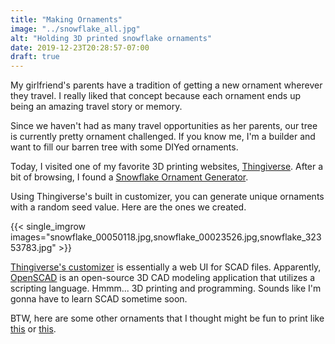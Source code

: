```yaml
---
title: "Making Ornaments"
image: "../snowflake_all.jpg"
alt: "Holding 3D printed snowflake ornaments"
date: 2019-12-23T20:28:57-07:00
draft: true
---
```


My girlfriend's parents have a tradition of getting a new ornament wherever they travel. I really liked that concept because each ornament ends up being an amazing travel story or memory.

Since we haven't had as many travel opportunities as her parents, our tree is currently pretty ornament challenged. If you know me, I'm a builder and want to fill our barren tree with some DIYed ornaments.

Today, I visited one of my favorite 3D printing websites, [Thingiverse](https://www.thingiverse.com/).  After a bit of browsing, I found a [Snowflake Ornament Generator](https://www.thingiverse.com/thing:188481).

Using Thingiverse's built in customizer, you can generate unique ornaments with a random seed value.  Here are the ones we created.

{{< single_imgrow images="snowflake_00050118.jpg,snowflake_00023526.jpg,snowflake_32353783.jpg" >}} 

[Thingiverse's customizer](https://www.thingiverse.com/customizer) is essentially a web UI for SCAD files.  Apparently, [OpenSCAD](https://openscad.org/) is an open-source 3D CAD modeling application that utilizes a scripting language. Hmmm... 3D printing and programming. Sounds like I'm gonna have to learn SCAD sometime soon.

BTW, here are some other ornaments that I thought might be fun to print like [this](https://www.thingiverse.com/thing:563396) or [this](https://www.thingiverse.com/thing:2739855).
